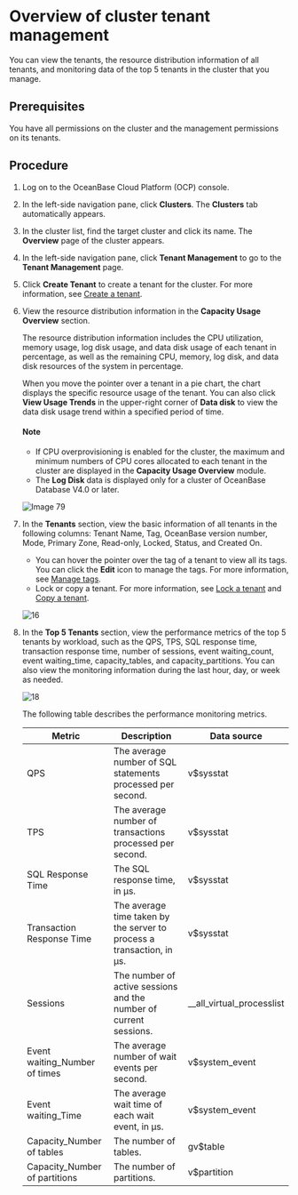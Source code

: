 # Overview of cluster tenant management

You can view the tenants, the resource distribution information of all tenants, and monitoring data of the top 5 tenants in the cluster that you manage.

## Prerequisites

You have all permissions on the cluster and the management permissions on its tenants.

## Procedure

1. Log on to the OceanBase Cloud Platform (OCP) console.

2. In the left-side navigation pane, click **Clusters**. The **Clusters** tab automatically appears.

3. In the cluster list, find the target cluster and click its name. The **Overview** page of the cluster appears.

4. In the left-side navigation pane, click **Tenant Management** to go to the **Tenant Management** page.

5. Click **Create Tenant** to create a tenant for the cluster. For more information, see [Create a tenant](../700.tenant-functions/300.create-a-tenant.md).

6. View the resource distribution information in the **Capacity Usage Overview** section.

   The resource distribution information includes the CPU utilization, memory usage, log disk usage, and data disk usage of each tenant in percentage, as well as the remaining CPU, memory, log disk, and data disk resources of the system in percentage.

   When you move the pointer over a tenant in a pie chart, the chart displays the specific resource usage of the tenant. You can also click **View Usage Trends** in the upper-right corner of **Data disk** to view the data disk usage trend within a specified period of time.

   <main id="notice" type='explain'>
   <h4>Note</h4>
   <p><ul><li>If CPU overprovisioning is enabled for the cluster, the maximum and minimum numbers of CPU cores allocated to each tenant in the cluster are displayed in the <b>Capacity Usage Overview</b> module. </li><li>The <b>Log Disk</b> data is displayed only for a cluster of OceanBase Database V4.0 or later. </li></ul></p>
   </main>

   ![Image 79](https://obbusiness-private.oss-cn-shanghai.aliyuncs.com/doc/img/ocp/430/capacity-usage-overview.png)

7. In the **Tenants** section, view the basic information of all tenants in the following columns: Tenant Name, Tag, OceanBase version number, Mode, Primary Zone, Read-only, Locked, Status, and Created On.

   * You can hover the pointer over the tag of a tenant to view all its tags. You can click the **Edit** icon to manage the tags. For more information, see [Manage tags](../1600.system-management-features/300.manage-tags/100.tags-overview.md).
   * Lock or copy a tenant. For more information, see [Lock a tenant](../700.tenant-functions/600.manage-a-tenant/300.locked-a-tenant.md) and [Copy a tenant](../700.tenant-functions/600.manage-a-tenant/200.replication-a-tenant.md).

   ![16](https://obbusiness-private.oss-cn-shanghai.aliyuncs.com/doc/img/ocp/422-en/%E9%9B%86%E7%BE%A4%E7%A7%9F%E6%88%B7%E5%88%97%E8%A1%A81.png)

8. In the **Top 5 Tenants** section, view the performance metrics of the top 5 tenants by workload, such as the QPS, TPS, SQL response time, transaction response time, number of sessions, event waiting_count, event waiting_time, capacity_tables, and capacity_partitions. You can also view the monitoring information during the last hour, day, or week as needed.

   ![18](https://obbusiness-private.oss-cn-shanghai.aliyuncs.com/doc/img/ocp/430/top.png)

   The following table describes the performance monitoring metrics.

   | Metric | Description | Data source |
   |----------|----------------------|---------------------------|
   | QPS | The average number of SQL statements processed per second. | v$sysstat |
   | TPS | The average number of transactions processed per second. | v$sysstat |
   | SQL Response Time | The SQL response time, in µs. | v$sysstat |
   | Transaction Response Time | The average time taken by the server to process a transaction, in µs. | v$sysstat |
   | Sessions | The number of active sessions and the number of current sessions. | __all_virtual_processlist |
   | Event waiting_Number of times | The average number of wait events per second. | v$system_event |
   | Event waiting_Time | The average wait time of each wait event, in μs. | v$system_event |
   | Capacity_Number of tables | The number of tables. | gv$table |
   | Capacity_Number of partitions | The number of partitions. | v$partition |

